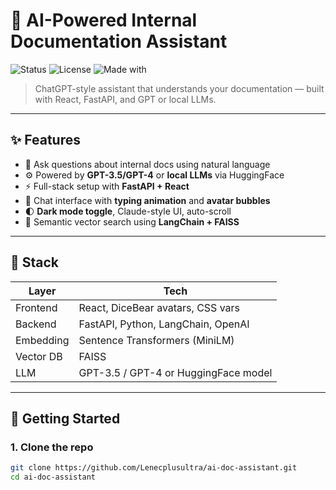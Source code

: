 # 🧠 AI-Powered Internal Documentation Assistant

![Status](https://img.shields.io/badge/status-active-brightgreen)
![License](https://img.shields.io/badge/license-MIT-blue)
![Made with](https://img.shields.io/badge/built%20with-React%20%7C%20FastAPI%20%7C%20LangChain-blueviolet)

> ChatGPT-style assistant that understands your documentation — built with React, FastAPI, and GPT or local LLMs.

---

## ✨ Features

- 🧾 Ask questions about internal docs using natural language
- ⚙️ Powered by **GPT-3.5/GPT-4** or **local LLMs** via HuggingFace
- ⚡ Full-stack setup with **FastAPI + React**
- 💬 Chat interface with **typing animation** and **avatar bubbles**
- 🌓 **Dark mode toggle**, Claude-style UI, auto-scroll
- 📁 Semantic vector search using **LangChain + FAISS**

---

## 🔧 Stack

| Layer      | Tech                                |
|------------|-------------------------------------|
| Frontend   | React, DiceBear avatars, CSS vars   |
| Backend    | FastAPI, Python, LangChain, OpenAI  |
| Embedding  | Sentence Transformers (MiniLM)      |
| Vector DB  | FAISS                               |
| LLM        | GPT-3.5 / GPT-4 or HuggingFace model|

---

## 🚀 Getting Started

### 1. Clone the repo

```bash
git clone https://github.com/Lenecplusultra/ai-doc-assistant.git
cd ai-doc-assistant
